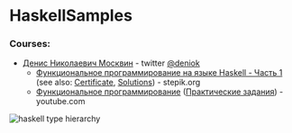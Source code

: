 # HaskellSamples

### Courses:

- [Денис Николаевич Москвин](http://mit.spbau.ru/lecturers/%D0%BC%D0%BE%D1%81%D0%BA%D0%B2%D0%B8%D0%BD-%D0%B4%D0%B5%D0%BD%D0%B8%D1%81-%D0%BD%D0%B8%D0%BA%D0%BE%D0%BB%D0%B0%D0%B5%D0%B2%D0%B8%D1%87) - twitter [@deniok](https://twitter.com/deniok)
  - [Функциональное программирование на языке Haskell - Часть 1](https://stepik.org/course/75/syllabus) (see also: [Certificate](https://stepik.org/certificate/6b271b1181c9aba4609fa53f15e0ebfcb6210087.pdf), [Solutions](https://github.com/kogoia/HaskellSamples)) - stepik.org 
  - [Функциональное программирование](https://compscicenter.ru/courses/func-prog/2015-spring/about/) ([Практические задания](http://mit.spbau.ru/sewiki/index.php/%D0%A4%D1%83%D0%BD%D0%BA%D1%86%D0%B8%D0%BE%D0%BD%D0%B0%D0%BB%D1%8C%D0%BD%D0%BE%D0%B5_%D0%BF%D1%80%D0%BE%D0%B3%D1%80%D0%B0%D0%BC%D0%BC%D0%B8%D1%80%D0%BE%D0%B2%D0%B0%D0%BD%D0%B8%D0%B5_2015)) - youtube.com

![haskell type hierarchy](https://i.stack.imgur.com/TrbOX.jpg)
